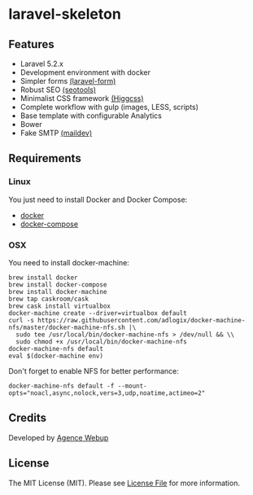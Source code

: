 # laravel-skeleton

## Features

* Laravel 5.2.x
* Development environment with docker
* Simpler forms [(laravel-form)](https://github.com/agence-webup/laravel-form)
* Robust SEO [(seotools)](https://github.com/artesaos/seotools)
* Minimalist CSS framework [(Higgcss)](https://github.com/robinparisi/higgcss)
* Complete workflow with gulp (images, LESS, scripts)
* Base template with configurable Analytics
* Bower
* Fake SMTP [(maildev)](http://danfarrelly.nyc/MailDev/)

## Requirements

### Linux

You just need to install Docker and Docker Compose:

* [docker](https://docs.docker.com/compose/install/)
* [docker-compose](https://docs.docker.com/compose/install/)

### OSX 

You need to install docker-machine:

```shell
brew install docker
brew install docker-compose
brew install docker-machine
brew tap caskroom/cask
brew cask install virtualbox
docker-machine create --driver=virtualbox default
curl -s https://raw.githubusercontent.com/adlogix/docker-machine-nfs/master/docker-machine-nfs.sh |\
  sudo tee /usr/local/bin/docker-machine-nfs > /dev/null && \\
  sudo chmod +x /usr/local/bin/docker-machine-nfs
docker-machine-nfs default
eval $(docker-machine env)
```

Don't forget to enable NFS for better performance:

```shell
docker-machine-nfs default -f --mount-opts="noacl,async,nolock,vers=3,udp,noatime,actimeo=2"
```

###

## Credits

Developed by [Agence Webup](https://github.com/agence-webup)

## License

The MIT License (MIT). Please see [License File](LICENSE.md) for more information.
